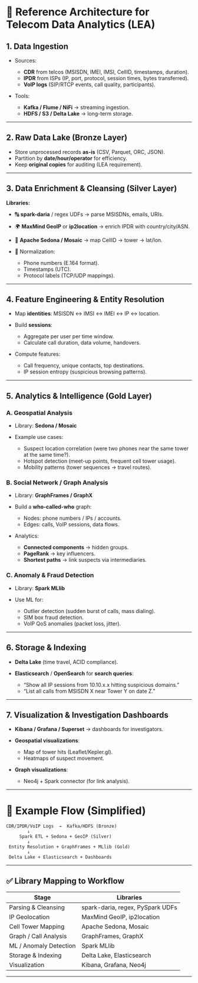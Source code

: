 # 📡 Reference Architecture for Telecom Data Analytics (LEA)

## 1. **Data Ingestion**

* Sources:

  * **CDR** from telcos (MSISDN, IMEI, IMSI, CellID, timestamps, duration).
  * **IPDR** from ISPs (IP, port, protocol, session times, bytes transferred).
  * **VoIP logs** (SIP/RTCP events, call quality, participants).
* Tools:

  * **Kafka / Flume / NiFi** → streaming ingestion.
  * **HDFS / S3 / Delta Lake** → long-term storage.

---

## 2. **Raw Data Lake (Bronze Layer)**

* Store unprocessed records **as-is** (CSV, Parquet, ORC, JSON).
* Partition by **date/hour/operator** for efficiency.
* Keep **original copies** for auditing (LEA requirement).

---

## 3. **Data Enrichment & Cleansing (Silver Layer)**

**Libraries:**

* 🔠 **spark-daria** / regex UDFs → parse MSISDNs, emails, URIs.
* 🌍 **MaxMind GeoIP** or **ip2location** → enrich IPDR with country/city/ASN.
* 📡 **Apache Sedona / Mosaic** → map CellID → tower → lat/lon.
* 🧹 Normalization:

  * Phone numbers (E.164 format).
  * Timestamps (UTC).
  * Protocol labels (TCP/UDP mappings).

---

## 4. **Feature Engineering & Entity Resolution**

* Map **identities**: MSISDN ↔ IMSI ↔ IMEI ↔ IP ↔ location.
* Build **sessions**:

  * Aggregate per user per time window.
  * Calculate call duration, data volume, handovers.
* Compute features:

  * Call frequency, unique contacts, top destinations.
  * IP session entropy (suspicious browsing patterns).

---

## 5. **Analytics & Intelligence (Gold Layer)**

### A. **Geospatial Analysis**

* Library: **Sedona / Mosaic**
* Example use cases:

  * Suspect location correlation (were two phones near the same tower at the same time?).
  * Hotspot detection (meet-up points, frequent cell tower usage).
  * Mobility patterns (tower sequences → travel routes).

### B. **Social Network / Graph Analysis**

* Library: **GraphFrames / GraphX**
* Build a **who-called-who** graph:

  * Nodes: phone numbers / IPs / accounts.
  * Edges: calls, VoIP sessions, data flows.
* Analytics:

  * **Connected components** → hidden groups.
  * **PageRank** → key influencers.
  * **Shortest paths** → link suspects via intermediaries.

### C. **Anomaly & Fraud Detection**

* Library: **Spark MLlib**
* Use ML for:

  * Outlier detection (sudden burst of calls, mass dialing).
  * SIM box fraud detection.
  * VoIP QoS anomalies (packet loss, jitter).

---

## 6. **Storage & Indexing**

* **Delta Lake** (time travel, ACID compliance).
* **Elasticsearch** / **OpenSearch** for **search queries**:

  * “Show all IP sessions from 10.10.x.x hitting suspicious domains.”
  * “List all calls from MSISDN X near Tower Y on date Z.”

---

## 7. **Visualization & Investigation Dashboards**

* **Kibana / Grafana / Superset** → dashboards for investigators.
* **Geospatial visualizations**:

  * Map of tower hits (Leaflet/Kepler.gl).
  * Heatmaps of suspect movement.
* **Graph visualizations**:

  * Neo4j + Spark connector (for link analysis).

---

# 🔗 Example Flow (Simplified)

```
CDR/IPDR/VoIP Logs  →  Kafka/HDFS (Bronze)
        ↓
     Spark ETL + Sedona + GeoIP (Silver)
        ↓
 Entity Resolution + GraphFrames + MLlib (Gold)
        ↓
 Delta Lake + Elasticsearch + Dashboards
```

---

## ✅ Library Mapping to Workflow

| Stage                  | Libraries                        |
| ---------------------- | -------------------------------- |
| Parsing & Cleansing    | spark-daria, regex, PySpark UDFs |
| IP Geolocation         | MaxMind GeoIP, ip2location       |
| Cell Tower Mapping     | Apache Sedona, Mosaic            |
| Graph / Call Analysis  | GraphFrames, GraphX              |
| ML / Anomaly Detection | Spark MLlib                      |
| Storage & Indexing     | Delta Lake, Elasticsearch        |
| Visualization          | Kibana, Grafana, Neo4j           |

---

